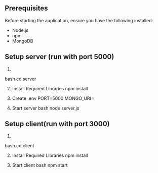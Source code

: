 
## Prerequisites
Before starting the application, ensure you have the following installed:
- Node.js
- npm
- MongoDB 

## Setup server (run with port 5000)
1. 
  bash
  cd server

2. Install Required Libraries
  npm install

3. Create .env
  PORT=5000
  MONGO_URI=<your-mongodb-connection-string>

4. Start server
  bash
  node server.js

## Setup client(run with port 3000)

1. 
  bash
  cd client

2. Install Required Libraries
  npm install

3. Start client
  bash
  npm start
